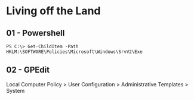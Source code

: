 # Living off the Land

## 01 - Powershell

`PS C:\> Get-ChildItem -Path HKLM:\SOFTWARE\Policies\Microsoft\Windows\SrvV2\Exe`

## 02 - GPEdit

Local Computer Policy > User Configuration > Administrative Templates > System